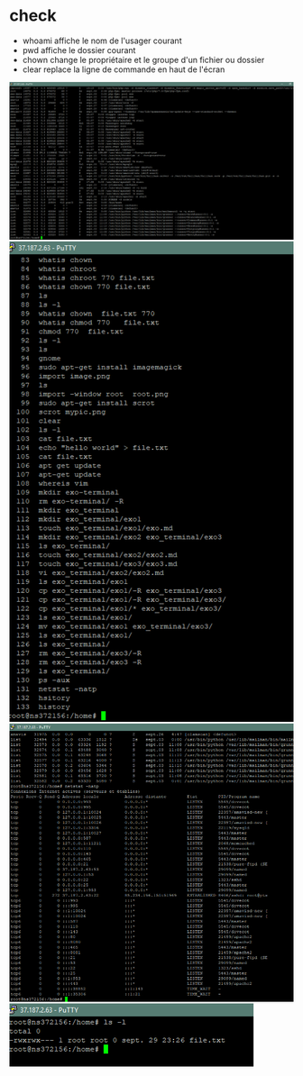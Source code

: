 # check

* whoami affiche le nom de l'usager courant
* pwd affiche le dossier courant
* chown change le propriétaire et le groupe d'un fichier ou dossier
* clear replace la ligne de commande en haut de l'écran

![image1](assets/allprocess_ps_aux.png)
![image2](assets/history.png)
![image3](assets/netstat-natp.png)
![image4](assets/Screenshot_2.png)

